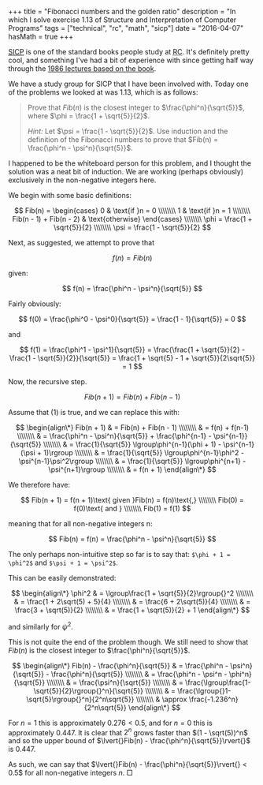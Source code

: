 +++
title = "Fibonacci numbers and the golden ratio"
description = "In which I solve exercise 1.13 of Structure and Interpretation of Computer Programs"
tags = ["technical", "rc", "math", "sicp"]
date = "2016-04-07"
hasMath = true
+++

[<abbr title="Structure and Interpretation of Computer Programs">SICP</abbr>](https://mitpress.mit.edu/sicp/full-text/book/book.html) is one of the standard books people study at <abbr title="the Recurse Center">RC</abbr>. It's definitely pretty cool, and something I've had a bit of experience with since getting half way through the [1986 lectures based on the book](http://ocw.mit.edu/courses/electrical-engineering-and-computer-science/6-001-structure-and-interpretation-of-computer-programs-spring-2005/video-lectures/).

We have a study group for SICP that I have been involved with. Today one of the problems we looked at was 1.13, which is as follows:

> Prove that $Fib(n)$ is the closest integer to $\frac{\phi^n}{\sqrt{5}}$, where $\phi = \frac{1 + \sqrt{5}}{2}$.
>
> *Hint:* Let $\psi = \frac{1 - \sqrt{5}}{2}$. Use induction and the definition of the Fibonacci numbers to prove that $Fib(n) = \frac{\phi^n - \psi^n}{\sqrt{5}}$.

I happened to be the whiteboard person for this problem, and I thought the solution was a neat bit of induction. We are working (perhaps obviously) exclusively in the non-negative integers here.

We begin with some basic definitions:

$$
Fib(n) = \begin{cases}
  0 & \text{if }n = 0 \\\\\\\\
  1 & \text{if }n = 1 \\\\\\\\
  Fib(n - 1) + Fib(n - 2) & \text{otherwise}
\end{cases}
\\\\\\\\
\phi = \frac{1 + \sqrt{5}}{2}
\\\\\\\\
\psi = \frac{1 - \sqrt{5}}{2}
$$

Next, as suggested, we attempt to prove that

$$\begin{equation}f(n) = Fib(n)\end{equation}$$

given:

$$
f(n) = \frac{\phi^n - \psi^n}{\sqrt{5}}
$$

Fairly obviously:

$$
f(0) = \frac{\phi^0 - \psi^0}{\sqrt{5}} = \frac{1 - 1}{\sqrt{5}} = 0
$$

and

$$
f(1) = \frac{\phi^1 - \psi^1}{\sqrt{5}} = \frac{\frac{1 + \sqrt{5}}{2} - \frac{1 - \sqrt{5}}{2}}{\sqrt{5}} = \frac{1 + \sqrt{5} - 1 + \sqrt{5}}{2\sqrt{5}} = 1
$$

Now, the recursive step.

$$
Fib(n + 1) = Fib(n) + Fib(n - 1)
$$

Assume that $(1)$ is true, and we can replace this with:

$$
\begin{align\*}
Fib(n + 1) & =  Fib(n) + Fib(n - 1) \\\\\\\\
& =  f(n) + f(n-1) \\\\\\\\
& =  \frac{\phi^n - \psi^n}{\sqrt{5}} + \frac{\phi^{n-1} - \psi^{n-1}}{\sqrt{5}} \\\\\\\\
& =  \frac{1}{\sqrt{5}} \lgroup\phi^{n-1}(\phi + 1) - \psi^{n-1}(\psi + 1)\rgroup \\\\\\\\
& =  \frac{1}{\sqrt{5}} \lgroup\phi^{n-1}\phi^2 - \psi^{n-1}\psi^2\rgroup \\\\\\\\
& =  \frac{1}{\sqrt{5}} \lgroup\phi^{n+1} - \psi^{n+1}\rgroup \\\\\\\\
& =  f(n + 1)
\end{align\*}
$$

We therefore have:

$$
Fib(n + 1) = f(n + 1)\text{ given }Fib(n) = f(n)\text{,} \\\\\\\\
Fib(0) = f(0)\text{ and } \\\\\\\\
Fib(1) = f(1)
$$

meaning that for all non-negative integers n:

$$
Fib(n) = f(n) = \frac{\phi^n - \psi^n}{\sqrt{5}}
$$

The only perhaps non-intuitive step so far is to say that: `$\phi + 1 = \phi^2$`
and `$\psi + 1 = \psi^2$`.

This can be easily demonstrated:

$$
\begin{align\*}
\phi^2 & =  \lgroup\frac{1 + \sqrt{5}}{2}\rgroup{}^2 \\\\\\\\
 & =  \frac{1 + 2\sqrt(5) + 5}{4} \\\\\\\\
 & =  \frac{6 + 2\sqrt(5)}{4} \\\\\\\\
 & =  \frac{3 + \sqrt(5)}{2} \\\\\\\\
 & =  \frac{1 + \sqrt(5)}{2} + 1
\end{align\*}
$$

and similarly for $\psi^2$.

This is not quite the end of the problem though. We still need to show that $Fib(n)$ is the closest integer to $\frac{\phi^n}{\sqrt{5}}$.

$$
\begin{align\*}
Fib(n) - \frac{\phi^n}{\sqrt{5}} & = \frac{\phi^n - \psi^n}{\sqrt{5}} - \frac{\phi^n}{\sqrt{5}} \\\\\\\\
& = \frac{\phi^n - \psi^n - \phi^n}{\sqrt{5}} \\\\\\\\
& = \frac{\psi^n}{\sqrt{5}} \\\\\\\\
& = \frac{\lgroup\frac{1-\sqrt{5}}{2}\rgroup{}^n}{\sqrt{5}} \\\\\\\\
& = \frac{\lgroup{}1-\sqrt{5}\rgroup{}^n}{2^n\sqrt{5}} \\\\\\\\
& \approx \frac{-1.236^n}{2^n\sqrt{5}}
\end{align\*}
$$

For $n=1$ this is approximately $0.276 < 0.5$, and for $n=0$ this is approximately $0.447$. It is clear that $2^n$ grows faster than $(1 - \sqrt(5))^n$ and so the upper bound of $\lvert{}Fib(n) - \frac{\phi^n}{\sqrt{5}}\rvert{}$ is $0.447$.

As such, we can say that $\lvert{}Fib(n) - \frac{\phi^n}{\sqrt{5}}\rvert{} < 0.5$ for all non-negative integers $n$. $\Box$
